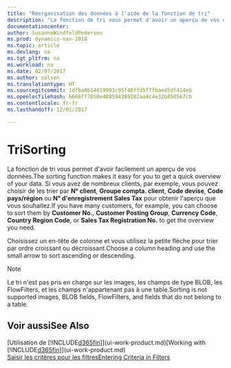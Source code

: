 ```yaml
---
title: "Réorganisation des données à l'aide de la fonction de tri"
description: "La fonction de tri vous permet d'avoir un aperçu de vos données. Par exemple, vous pouvez trier les clients par code devise pour obtenir un certain exemple de clients."
documentationcenter: 
author: SusanneWindfeldPedersen
ms.prod: dynamics-nav-2018
ms.topic: article
ms.devlang: na
ms.tgt_pltfrm: na
ms.workload: na
ms.date: 02/07/2017
ms.author: solsen
ms.translationtype: HT
ms.sourcegitcommit: 1dfba8b14019991c95f40ffd5f7fbaed5df414eb
ms.openlocfilehash: 6666ff7650e488594389202aa4c4e32b850567cb
ms.contentlocale: fr-fr
ms.lasthandoff: 12/01/2017

---
```

# <a name="sorting"></a><span data-ttu-id="18fc7-104">Tri</span><span class="sxs-lookup"><span data-stu-id="18fc7-104">Sorting</span></span>
<span data-ttu-id="18fc7-105">La fonction de tri vous permet d'avoir facilement un aperçu de vos données.</span><span class="sxs-lookup"><span data-stu-id="18fc7-105">The sorting function makes it easy for you to get a quick overview of your data.</span></span> <span data-ttu-id="18fc7-106">Si vous avez de nombreux clients, par exemple, vous pouvez choisir de les trier par **N° client**, **Groupe compta. client**, **Code devise**, **Code pays/région** ou **N° d'enregistrement Sales Tax** pour obtenir l'aperçu que vous souhaitez.</span><span class="sxs-lookup"><span data-stu-id="18fc7-106">If you have many customers, for example, you can choose to sort them by **Customer No.**, **Customer Posting Group**, **Currency Code**, **Country Region Code**, or **Sales Tax Registration No.** to get the overview you need.</span></span>

<span data-ttu-id="18fc7-107">Choisissez un en-tête de colonne et vous utilisez la petite flèche pour trier par ordre croissant ou décroissant.</span><span class="sxs-lookup"><span data-stu-id="18fc7-107">Choose a column heading and use the small arrow to sort ascending or descending.</span></span>  

> [!NOTE]  
>   <span data-ttu-id="18fc7-108">Le tri n'est pas pris en charge sur les images, les champs de type BLOB, les FlowFilters, et les champs n'appartenant pas à une table.</span><span class="sxs-lookup"><span data-stu-id="18fc7-108">Sorting is not supported images, BLOB fields, FlowFilters, and fields that do not belong to a table.</span></span>

## <a name="see-also"></a><span data-ttu-id="18fc7-109">Voir aussi</span><span class="sxs-lookup"><span data-stu-id="18fc7-109">See Also</span></span>
<span data-ttu-id="18fc7-110">[Utilisation de [!INCLUDE[d365fin](includes/d365fin_md.md)]](ui-work-product.md)</span><span class="sxs-lookup"><span data-stu-id="18fc7-110">[Working with [!INCLUDE[d365fin](includes/d365fin_md.md)]](ui-work-product.md)</span></span>  
[<span data-ttu-id="18fc7-111">Saisir les critères pour les filtres</span><span class="sxs-lookup"><span data-stu-id="18fc7-111">Entering Criteria in Filters</span></span>](ui-enter-criteria-filters.md)

